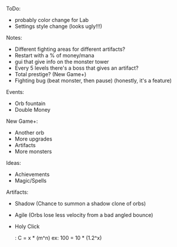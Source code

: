 ToDo: 
- probably color change for Lab
- Settings style change (looks ugly!!!)

Notes: 
- Different fighting areas for different artifacts?
- Restart with a % of money/mana
- gui that give info on the monster tower
- Every 5 levels there's a boss that gives an artifact?
- Total prestige? (New Game+)
- Fighting bug (beat monster, then pause) (honestly, it's a feature)


Events:
- Orb fountain
- Double Money

New Game+:
- Another orb
- More upgrades
- Artifacts
- More monsters 

Ideas: 
- Achievements
- Magic/Spells

Artifacts: 
- Shadow (Chance to summon a shadow clone of orbs)
- Agile (Orbs lose less velocity from a bad angled bounce)
- Holy Click

  : C = x * (m^n)
ex: 100 = 10 * (1.2^x)


	